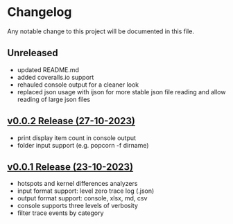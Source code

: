 # Changelog

Any notable change to this project will be documented in this file.

## Unreleased

- updated README.md
- added coveralls.io support
- rehauled console output for a cleaner look
- replaced json usage with ijson for more stable json file reading and allow reading of large json files

## [v0.0.2 Release (27-10-2023)](https://github.com/efleming-intel/popcorn/tree/v0.0.2)

- print display item count in console output
- folder input support (e.g. popcorn -f dirname)

## [v0.0.1 Release (23-10-2023)](https://github.com/efleming-intel/popcorn/tree/v0.0.1)

- hotspots and kernel differences analyzers
- input format support: level zero trace log (.json)
- output format support: console, xlsx, md, csv
- console supports three levels of verbosity
- filter trace events by category
